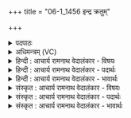+++
title = "06-1_1456 इन्द्र क्रतुम्"

+++
<details><summary>पदपाठः</summary>

इ꣡न्द्र꣢꣯। क्र꣡तु꣢꣯म्। नः꣣। आ꣢। भ꣣र। पिता꣢। पु꣣त्रे꣡भ्यः꣢। पु꣣त्। त्रे꣡भ्यः꣢꣯। य꣡था꣢꣯। शि꣡क्ष꣢꣯। नः꣣। अस्मि꣢न्। पु꣣रुहूत। पुरु। हूत। या꣡म꣢꣯नि। जी꣣वाः꣢। ज्यो꣡तिः꣢꣯। अ꣣शीमहि। १४५६।
</details>

<details><summary>अधिमन्त्रम् (VC)</summary>

- इन्द्रः
- वसिष्ठो मैत्रावरुणिः
- बार्हतः प्रगाथः (विषमा बृहती, समा सतोबृहती)
- मध्यमः
</details>

<details><summary>हिन्दी : आचार्य रामनाथ वेदालंकार - विषयः</summary>

प्रथम ऋचा पूर्वार्चिक में २५९ क्रमाङ्क पर परमात्मा और आचार्य को सम्बोधित की गयी थी। यहाँ परमात्मा से प्रार्थना करते हैं।
</details>

<details><summary>हिन्दी : आचार्य रामनाथ वेदालंकार - पदार्थः</summary>

पदार्थान्वय -  हे (इन्द्र) विघ्नविनाशक, विश्ववेत्ता, सर्वकारी, सर्वशक्तिमन् परमात्मन् ! आप (नः) हमें (क्रतुम्) प्रज्ञा और कर्म को (आ भर) प्रदान करो, (यथा) जिस प्रकार (पिता) पिता (पुत्रेभ्यः) सन्तानों को प्रदान करता है। हे (पुरुहूत) बहुतों से पुकारे जानेवाले जगदीश्वर ! आप (अस्मिन् यामनि) इस संसार-मार्ग में (नः) हमें (शिक्ष) कर्तव्य-अकर्तव्य की शिक्षा दो। (जीवाः) जीवन से अनुप्राणित हम, आपके पास से (ज्योतिः) दिव्य ज्योति को (अशीमहि) प्राप्त करें ॥१॥ यहाँ उपमालङ्कार है ॥१॥
</details>

<details><summary>हिन्दी : आचार्य रामनाथ वेदालंकार - भावार्थः</summary>

भावार्थ -  जैसे माता,पिता और आचार्य मनुष्य के शिक्षक हैं,वैसे ही परमेश्वर भी है। वह अन्तरात्मा में प्रविष्ट हुआ सदा ही सत्य-असत्य का उपदेश करता रहता है ॥१॥
</details>

<details><summary>संस्कृत : आचार्य रामनाथ वेदालंकार - विषयः</summary>

तत्र प्रथमा ऋक् पूर्वार्चिके २५९ क्रमाङ्के परमात्मानमाचार्यं नृपतिं च सम्बोधिता। अत्र परमात्मानं प्रार्थयते।
</details>

<details><summary>संस्कृत : आचार्य रामनाथ वेदालंकार - पदार्थः</summary>

पदार्थान्वय -  हे (इन्द्र) विघ्नविहन्तः सर्वविद्य सर्वकारिन् सर्वशक्तिमन् परमात्मन् ! त्वम् (नः) अस्मभ्यम् (क्रतुम्) प्रज्ञां कर्म च (आ भर) आहर, (यथा) येन प्रकारेण (पिता) जनकः (पुत्रेभ्यः) सन्तानेभ्यः क्रतुं प्रज्ञां कर्म च आहरति। हे (पुरुहूत) बहुभिराहूत जगदीश्वर ! त्वम् (अस्मिन् यामनि) एतस्मिन् संसारमार्गे (नः) अस्मान् (शिक्ष) कर्तव्याकर्तव्यं बोधय। (जीवाः) जीवनेनानुप्राणिताः वयम्, त्वत्सकाशात् (ज्योतिः) दिव्यं प्रकाशम् (अशीमहि) प्राप्नुयाम ॥१॥२ अत्रोपमालङ्कारः ॥१॥
</details>

<details><summary>संस्कृत : आचार्य रामनाथ वेदालंकार - भावार्थः</summary>

भावार्थ -  यथा माता पिताऽऽचार्यश्च मनुष्यस्य शिक्षकाः सन्ति तथा परमेश्वरोऽपि। सोऽन्तरात्मं प्रविष्टः सदैव सत्यासत्ये उपदिशति ॥१॥
</details>